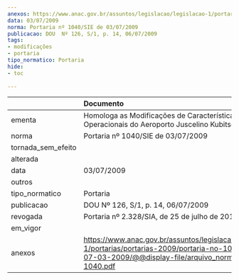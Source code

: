 ```yaml
---
anexos: https://www.anac.gov.br/assuntos/legislacao/legislacao-1/portarias/portarias-2009/portaria-no-1040-sie-de-07-03-2009/@@display-file/arquivo_norma/PA2009-1040.pdf
data: 03/07/2009
norma: Portaria nº 1040/SIE de 03/07/2009
publicacao: DOU  Nº 126, S/1, p. 14, 06/07/2009
tags:
- modificações
- portaria
tipo_normatico: Portaria
hide: 
- toc 
 
---
```


|                    | Documento                                                                                                                                                         |
|:-------------------|:------------------------------------------------------------------------------------------------------------------------------------------------------------------|
| ementa             | Homologa as Modificações de Características Físicas e Operacionais do Aeroporto Juscelino Kubitschek (SNDT).                                                      |
| norma              | Portaria nº 1040/SIE de 03/07/2009                                                                                                                                |
| tornada_sem_efeito |                                                                                                                                                                   |
| alterada           |                                                                                                                                                                   |
| data               | 03/07/2009                                                                                                                                                        |
| outros             |                                                                                                                                                                   |
| tipo_normatico     | Portaria                                                                                                                                                          |
| publicacao         | DOU  Nº 126, S/1, p. 14, 06/07/2009                                                                                                                               |
| revogada           | Portaria nº 2.328/SIA, de 25 de julho de 2018                                                                                                                     |
| em_vigor           |                                                                                                                                                                   |
| anexos             | https://www.anac.gov.br/assuntos/legislacao/legislacao-1/portarias/portarias-2009/portaria-no-1040-sie-de-07-03-2009/@@display-file/arquivo_norma/PA2009-1040.pdf |